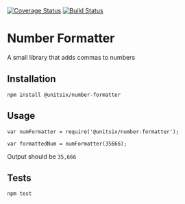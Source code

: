 

[![Coverage Status](https://coveralls.io/repos/github/unitsix/npm-number-formatter/badge.svg?branch=master)](https://coveralls.io/github/unitsix/npm-number-formatter?branch=master) [![Build Status](https://travis-ci.org/unitsix/npm-number-formatter.svg?branch=master)](https://travis-ci.org/unitsix/npm-number-formatter)

Number Formatter
=========

A small library that adds commas to numbers

## Installation

  `npm install @unitsix/number-formatter`

## Usage

    var numFormatter = require('@unitsix/number-formatter');
    
    var formattedNum = numFormatter(35666);

  


  Output should be `35,666`


## Tests

  `npm test`
